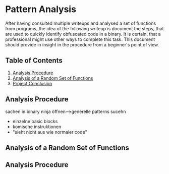 # Pattern Analysis
After having consulted multiple writeups and analysed a set of functions from programs, the idea of the following writeup is document the steps, that are used to quickly identify obfuscated code in a binary. It is certain, that a professional might use other ways to complete this task. This document should provide in insight in the procedure from a beginner's point of view.

## Table of Contents
1. [Analysis Procedure](#analysisprocedure)
2. [Analysis of a Random Set of Functions](#randomanalysis)
3. [Project Conclusion](#typeofobfuscation)

## Analysis Procedure <a name="analysisprocedure"></a>

sachen in binary ninja öffnen-->generelle patterns sucehn

- einzelne basic blocks
- komische instruktionen
- "sieht nicht aus wie normaler code"



## Analysis of a Random Set of Functions <a name="randomanalysis"></a>







## Analysis Procedure <a name="analysisprocedure"></a>
